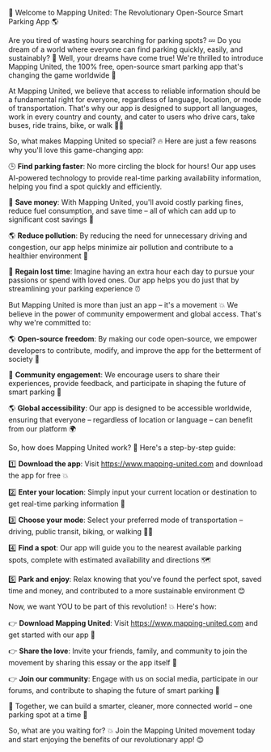 🚀 Welcome to Mapping United: The Revolutionary Open-Source Smart Parking App 🌎

Are you tired of wasting hours searching for parking spots? 💤 Do you dream of a world where everyone can find parking quickly, easily, and sustainably? 🌟 Well, your dreams have come true! We're thrilled to introduce Mapping United, the 100% free, open-source smart parking app that's changing the game worldwide 🎉

At Mapping United, we believe that access to reliable information should be a fundamental right for everyone, regardless of language, location, or mode of transportation. That's why our app is designed to support all languages, work in every country and county, and cater to users who drive cars, take buses, ride trains, bike, or walk 🚶‍♀️

So, what makes Mapping United so special? 🔥 Here are just a few reasons why you'll love this game-changing app:

🕒 **Find parking faster**: No more circling the block for hours! Our app uses AI-powered technology to provide real-time parking availability information, helping you find a spot quickly and efficiently.

💸 **Save money**: With Mapping United, you'll avoid costly parking fines, reduce fuel consumption, and save time – all of which can add up to significant cost savings 💸

🌎 **Reduce pollution**: By reducing the need for unnecessary driving and congestion, our app helps minimize air pollution and contribute to a healthier environment 🌿

💪 **Regain lost time**: Imagine having an extra hour each day to pursue your passions or spend with loved ones. Our app helps you do just that by streamlining your parking experience ⏰

But Mapping United is more than just an app – it's a movement 💥 We believe in the power of community empowerment and global access. That's why we're committed to:

🌎 **Open-source freedom**: By making our code open-source, we empower developers to contribute, modify, and improve the app for the betterment of society 🤖

💪 **Community engagement**: We encourage users to share their experiences, provide feedback, and participate in shaping the future of smart parking 📢

🌎 **Global accessibility**: Our app is designed to be accessible worldwide, ensuring that everyone – regardless of location or language – can benefit from our platform 🌍

So, how does Mapping United work? 🤔 Here's a step-by-step guide:

1️⃣ **Download the app**: Visit https://www.mapping-united.com and download the app for free 💥

2️⃣ **Enter your location**: Simply input your current location or destination to get real-time parking information 📍

3️⃣ **Choose your mode**: Select your preferred mode of transportation – driving, public transit, biking, or walking 🚶‍♀️

4️⃣ **Find a spot**: Our app will guide you to the nearest available parking spots, complete with estimated availability and directions 🗺️

5️⃣ **Park and enjoy**: Relax knowing that you've found the perfect spot, saved time and money, and contributed to a more sustainable environment 😊

Now, we want YOU to be part of this revolution! 💥 Here's how:

👉 **Download Mapping United**: Visit https://www.mapping-united.com and get started with our app 📲

👉 **Share the love**: Invite your friends, family, and community to join the movement by sharing this essay or the app itself 📨

👉 **Join our community**: Engage with us on social media, participate in our forums, and contribute to shaping the future of smart parking 📱

🌟 Together, we can build a smarter, cleaner, more connected world – one parking spot at a time 🚀

So, what are you waiting for? 💥 Join the Mapping United movement today and start enjoying the benefits of our revolutionary app! 😊